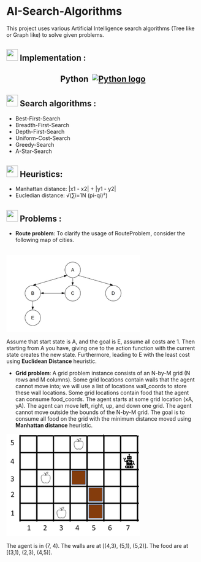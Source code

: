 # AI-Search-Algorithms

This project uses various Artificial Intelligence search algorithms (Tree like or Graph like) to solve given problems.

## <img src="https://cdn-icons-png.flaticon.com/128/4236/4236694.png" style="width:30px;height:30px;"> Implementation :

## <p style="display: flex; justify-content: center;align-items:center;">Python<a href="https://www.python.org"><img src="https://cdn-icons-png.flaticon.com/128/919/919852.png" alt="Python logo" style="width:48px;height:48px;margin-left:10px;"> </a></p>

## <img src="https://cdn-icons-png.flaticon.com/128/8915/8915520.png" style="width:30px;height:30px;"> Search algorithms :

- Best-First-Search
- Breadth-First-Search
- Depth-First-Search
- Uniform-Cost-Search
- Greedy-Search
- A-Star-Search

## <img src="https://cdn-icons-png.flaticon.com/128/1011/1011812.png" style="width:30px;height:30px;"> Heuristics:

- Manhattan distance: |x1 - x2| + |y1 - y2|
- Eucledian distance: √(∑i=1N (pi-qi)²)

## <img src="https://cdn-icons-png.flaticon.com/128/9537/9537313.png" style="width:30px;height:30px;"> Problems :

- <b>Route problem</b>:
To clarify the usage of RouteProblem, consider the following map of cities.
<br>
  <img src="/extra-doc/route_example.PNG" width=350px>

Assume that start state is A, and the goal is E, assume all costs are 1. Then starting from A you have, giving one to the action function with the current state creates the new state. Furthermore, leading to E with the least cost using <b>Euclidean Distance</b> heuristic.
<br>


- <b>Grid problem</b>: A grid problem instance consists of an N-by-M grid (N rows and M columns). Some grid locations contain walls that the agent
cannot move into; we will use a list of locations wall_coords to store these wall locations. Some grid locations contain food
that the agent can consume food_coords. The agent starts at some grid location (xA, yA). The agent can move left, right, up,
and down one grid. The agent cannot move outside the bounds of the N-by-M grid. The goal is to consume all food on the grid with the minimum distance moved using <b>Manhattan distance</b> heuristic.

<img src="/extra-doc/grid_example.PNG" alt="Grid example" width=350px >

The agent is in (7, 4). The walls are at [(4,3), (5,1), (5,2)]. The food are at [(3,1), (2,3), (4,5)].
